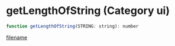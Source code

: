 # getLengthOfString (Category ui)

```js
function getLengthOfString(STRING: string): number
```

[filename](getLengthOfString_m.md ':include')